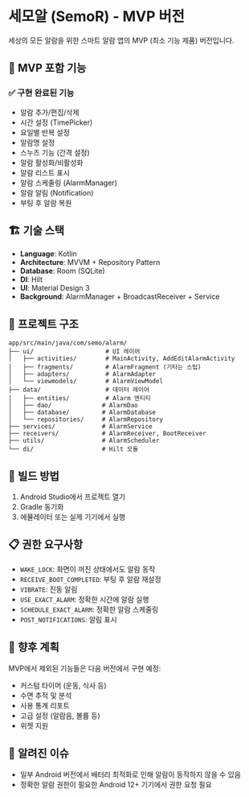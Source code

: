 # 세모알 (SemoR) - MVP 버전

세상의 모든 알람을 위한 스마트 알람 앱의 MVP (최소 기능 제품) 버전입니다.

## 🎯 MVP 포함 기능

### ✅ 구현 완료된 기능
- 알람 추가/편집/삭제
- 시간 설정 (TimePicker)
- 요일별 반복 설정
- 알람명 설정
- 스누즈 기능 (간격 설정)
- 알람 활성화/비활성화
- 알람 리스트 표시
- 알람 스케줄링 (AlarmManager)
- 알람 알림 (Notification)
- 부팅 후 알람 복원

## 🏗️ 기술 스택

- **Language**: Kotlin
- **Architecture**: MVVM + Repository Pattern
- **Database**: Room (SQLite)
- **DI**: Hilt
- **UI**: Material Design 3
- **Background**: AlarmManager + BroadcastReceiver + Service

## 📁 프로젝트 구조

```
app/src/main/java/com/semo/alarm/
├── ui/                    # UI 레이어
│   ├── activities/        # MainActivity, AddEditAlarmActivity
│   ├── fragments/         # AlarmFragment (기타는 스텁)
│   ├── adapters/          # AlarmAdapter
│   └── viewmodels/        # AlarmViewModel
├── data/                  # 데이터 레이어
│   ├── entities/          # Alarm 엔티티
│   ├── dao/              # AlarmDao
│   ├── database/         # AlarmDatabase
│   └── repositories/     # AlarmRepository
├── services/             # AlarmService
├── receivers/            # AlarmReceiver, BootReceiver
├── utils/                # AlarmScheduler
└── di/                   # Hilt 모듈
```

## 🚀 빌드 방법

1. Android Studio에서 프로젝트 열기
2. Gradle 동기화
3. 에뮬레이터 또는 실제 기기에서 실행

## 📋 권한 요구사항

- `WAKE_LOCK`: 화면이 꺼진 상태에서도 알람 동작
- `RECEIVE_BOOT_COMPLETED`: 부팅 후 알람 재설정
- `VIBRATE`: 진동 알림
- `USE_EXACT_ALARM`: 정확한 시간에 알람 실행
- `SCHEDULE_EXACT_ALARM`: 정확한 알람 스케줄링
- `POST_NOTIFICATIONS`: 알림 표시

## 🔮 향후 계획

MVP에서 제외된 기능들은 다음 버전에서 구현 예정:
- 커스텀 타이머 (운동, 식사 등)
- 수면 추적 및 분석
- 사용 통계 리포트
- 고급 설정 (알람음, 볼륨 등)
- 위젯 지원

## 🐛 알려진 이슈

- 일부 Android 버전에서 배터리 최적화로 인해 알람이 동작하지 않을 수 있음
- 정확한 알람 권한이 필요한 Android 12+ 기기에서 권한 요청 필요